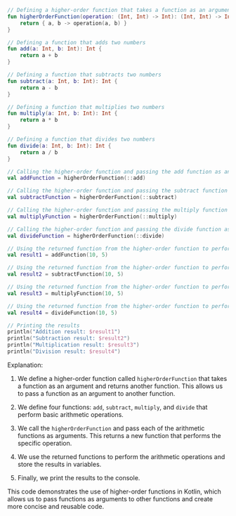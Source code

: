 ```kotlin
// Defining a higher-order function that takes a function as an argument and returns another function
fun higherOrderFunction(operation: (Int, Int) -> Int): (Int, Int) -> Int {
    return { a, b -> operation(a, b) }
}

// Defining a function that adds two numbers
fun add(a: Int, b: Int): Int {
    return a + b
}

// Defining a function that subtracts two numbers
fun subtract(a: Int, b: Int): Int {
    return a - b
}

// Defining a function that multiplies two numbers
fun multiply(a: Int, b: Int): Int {
    return a * b
}

// Defining a function that divides two numbers
fun divide(a: Int, b: Int): Int {
    return a / b
}

// Calling the higher-order function and passing the add function as an argument
val addFunction = higherOrderFunction(::add)

// Calling the higher-order function and passing the subtract function as an argument
val subtractFunction = higherOrderFunction(::subtract)

// Calling the higher-order function and passing the multiply function as an argument
val multiplyFunction = higherOrderFunction(::multiply)

// Calling the higher-order function and passing the divide function as an argument
val divideFunction = higherOrderFunction(::divide)

// Using the returned function from the higher-order function to perform addition
val result1 = addFunction(10, 5)

// Using the returned function from the higher-order function to perform subtraction
val result2 = subtractFunction(10, 5)

// Using the returned function from the higher-order function to perform multiplication
val result3 = multiplyFunction(10, 5)

// Using the returned function from the higher-order function to perform division
val result4 = divideFunction(10, 5)

// Printing the results
println("Addition result: $result1")
println("Subtraction result: $result2")
println("Multiplication result: $result3")
println("Division result: $result4")
```

Explanation:

1. We define a higher-order function called `higherOrderFunction` that takes a function as an argument and returns another function. This allows us to pass a function as an argument to another function.

2. We define four functions: `add`, `subtract`, `multiply`, and `divide` that perform basic arithmetic operations.

3. We call the `higherOrderFunction` and pass each of the arithmetic functions as arguments. This returns a new function that performs the specific operation.

4. We use the returned functions to perform the arithmetic operations and store the results in variables.

5. Finally, we print the results to the console.

This code demonstrates the use of higher-order functions in Kotlin, which allows us to pass functions as arguments to other functions and create more concise and reusable code.
